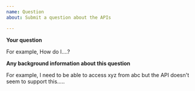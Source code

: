 ```yaml
---
name: Question
about: Submit a question about the APIs

---
```


**Your question**

For example, How do I....?

**Any background information about this question**

For example, I need to be able to access xyz from abc but the API doesn't seem to support this.....
